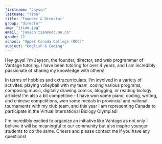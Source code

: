 ```yaml
---
firstname: "Jayson"
lastname: "Tian"
title: "Founder & Director"
group: "director"
img: "jtian.jpg"
email: "jayson.tian@ucc.on.ca"
grade: 11
school: "Upper Canada College (UCC)"
subject: "English & Coding"
---
```


Hey guys! I'm Jayson, the founder, director, and web programmer of Vantage tutoring. I have been tutoring for over 4 years, and I am incredibly passionate of sharing my knowledge with others!

In terms of hobbies and extracurriculars, I'm involved in a variety of activites: playing volleyball with my team, coding various programs, composing music, digitally drawing comics, blogging, or reading biology articles! I'm also a bit competitive - I have won some piano, coding, writing, and chinese competitions, won some medals in provincial and national tournaments with my club team, and this year I am representing Canada to participate in the Virtual International Biology Olympiad!

I'm incredibly excited to organize an initiative like Vantage as not only I believe it will be meaningful to our community but also inspire younger students to do the same. Cheers and please contact me if you have any questions!